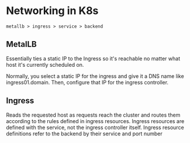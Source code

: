 # Networking in K8s
```
metallb > ingress > service > backend
```
## MetalLB
Essentially ties a static IP to the Ingress so it's reachable no matter what host it's currently scheduled on. 

Normally, you select a static IP for the ingress and give it a DNS name like ingress01.domain. Then, configure that IP for the ingress controller. 

## Ingress
Reads the requested host as requests reach the cluster and routes them according to the rules defined in ingress resources. Ingress resources are defined with the service, not the ingress controller itself. Ingress resource definitions refer to the backend by their service and port number
